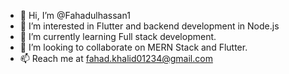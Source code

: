 - 👋 Hi, I’m @Fahadulhassan1
- 👀 I’m interested in Flutter and backend development in Node.js
- 🌱 I’m currently learning Full stack development. 
- 💞️ I’m looking to collaborate on MERN Stack and Flutter.
- 📫 Reach me at fahad.khalid01234@gmail.com

<!---
Fahadulhassan1/Fahadulhassan1 is a ✨ special ✨ repository because its `README.md` (this file) appears on your GitHub profile.
You can click the Preview link to take a look at your changes.
--->

